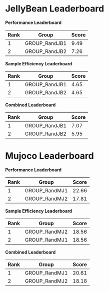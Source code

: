# JellyBean Leaderboard

**Performance Leaderboard**

|Rank      |Group     |Score     |
|----------|----------|----------|
|1      |GROUP_RandJB1     |9.49     |
|2      |GROUP_RandJB2     |7.26     |


**Sample Efficiency Leaderboard**

|Rank      |Group     |Score     |
|----------|----------|----------|
|1      |GROUP_RandJB1     |4.65     |
|2      |GROUP_RandJB2     |4.65     |


**Combined Leaderboard**

|Rank      |Group     |Score     |
|----------|----------|----------|
|1      |GROUP_RandJB1     |7.07     |
|2      |GROUP_RandJB2     |5.95     |


# Mujoco Leaderboard

**Performance Leaderboard**

|Rank      |Group     |Score     |
|----------|----------|----------|
|1      |GROUP_RandMJ1     |22.66     |
|2      |GROUP_RandMJ2     |17.81     |


**Sample Efficiency Leaderboard**

|Rank      |Group     |Score     |
|----------|----------|----------|
|1      |GROUP_RandMJ2     |18.56     |
|2      |GROUP_RandMJ1     |18.56     |


**Combined Leaderboard**

|Rank      |Group     |Score     |
|----------|----------|----------|
|1      |GROUP_RandMJ1     |20.61     |
|2      |GROUP_RandMJ2     |18.18     |


